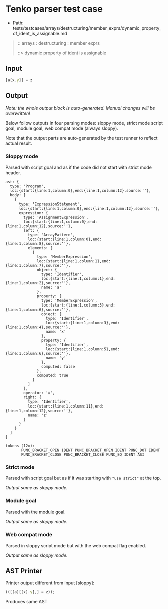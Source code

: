 # Tenko parser test case

- Path: tests/testcases/arrays/destructuring/member_exprs/dynamic_property_of_ident_is_assignable.md

> :: arrays : destructuring : member exprs
>
> ::> dynamic property of ident is assignable

## Input

`````js
[a[x.y]] = z
`````

## Output

_Note: the whole output block is auto-generated. Manual changes will be overwritten!_

Below follow outputs in four parsing modes: sloppy mode, strict mode script goal, module goal, web compat mode (always sloppy).

Note that the output parts are auto-generated by the test runner to reflect actual result.

### Sloppy mode

Parsed with script goal and as if the code did not start with strict mode header.

`````
ast: {
  type: 'Program',
  loc:{start:{line:1,column:0},end:{line:1,column:12},source:''},
  body: [
    {
      type: 'ExpressionStatement',
      loc:{start:{line:1,column:0},end:{line:1,column:12},source:''},
      expression: {
        type: 'AssignmentExpression',
        loc:{start:{line:1,column:0},end:{line:1,column:12},source:''},
        left: {
          type: 'ArrayPattern',
          loc:{start:{line:1,column:0},end:{line:1,column:8},source:''},
          elements: [
            {
              type: 'MemberExpression',
              loc:{start:{line:1,column:1},end:{line:1,column:7},source:''},
              object: {
                type: 'Identifier',
                loc:{start:{line:1,column:1},end:{line:1,column:2},source:''},
                name: 'a'
              },
              property: {
                type: 'MemberExpression',
                loc:{start:{line:1,column:3},end:{line:1,column:6},source:''},
                object: {
                  type: 'Identifier',
                  loc:{start:{line:1,column:3},end:{line:1,column:4},source:''},
                  name: 'x'
                },
                property: {
                  type: 'Identifier',
                  loc:{start:{line:1,column:5},end:{line:1,column:6},source:''},
                  name: 'y'
                },
                computed: false
              },
              computed: true
            }
          ]
        },
        operator: '=',
        right: {
          type: 'Identifier',
          loc:{start:{line:1,column:11},end:{line:1,column:12},source:''},
          name: 'z'
        }
      }
    }
  ]
}

tokens (12x):
       PUNC_BRACKET_OPEN IDENT PUNC_BRACKET_OPEN IDENT PUNC_DOT IDENT
       PUNC_BRACKET_CLOSE PUNC_BRACKET_CLOSE PUNC_EQ IDENT ASI
`````

### Strict mode

Parsed with script goal but as if it was starting with `"use strict"` at the top.

_Output same as sloppy mode._

### Module goal

Parsed with the module goal.

_Output same as sloppy mode._

### Web compat mode

Parsed in sloppy script mode but with the web compat flag enabled.

_Output same as sloppy mode._

## AST Printer

Printer output different from input [sloppy]:

````js
(([(a)[(x).y],] = z));
````

Produces same AST
